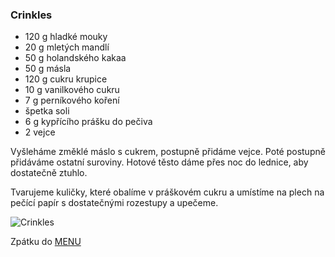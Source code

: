 ### Crinkles

- 120 g hladké mouky
- 20 g mletých mandlí
- 50 g holandského kakaa
- 50 g másla
- 120 g cukru krupice
- 10 g vanilkového cukru
- 7 g perníkového koření
- špetka soli
- 6 g kypřícího prášku do pečiva
- 2 vejce

Vyšleháme změklé máslo s cukrem, postupně přidáme vejce. Poté postupně přidáváme ostatní suroviny. Hotové těsto dáme přes noc do lednice, aby dostatečně ztuhlo.

Tvarujeme kuličky, které obalíme v práškovém cukru a umístíme na plech na pečící papír s dostatečnými rozestupy a upečeme.

![Crinkles](../img/crinkles.JPG)

Zpátku do [MENU](../index)
